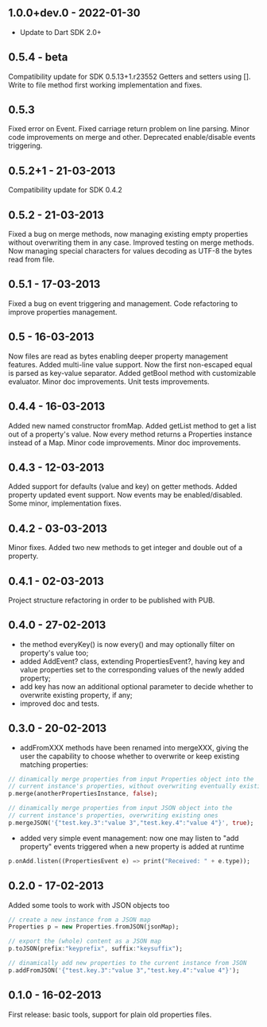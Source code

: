 ## 1.0.0+dev.0 - 2022-01-30
* Update to Dart SDK 2.0+

## 0.5.4 - beta
Compatibility update for SDK 0.5.13+1.r23552
Getters and setters using [].
Write to file method first working implementation and fixes.

## 0.5.3
Fixed error on Event.
Fixed carriage return problem on line parsing.
Minor code improvements on merge and other.
Deprecated enable/disable events triggering.

## 0.5.2+1 - 21-03-2013
Compatibility update for SDK 0.4.2

## 0.5.2 - 21-03-2013
Fixed a bug on merge methods, now managing existing empty properties without overwriting them in any case.
Improved testing on merge methods.
Now managing special characters for values decoding as UTF-8 the bytes read from file.

## 0.5.1 - 17-03-2013
Fixed a bug on event triggering and management.
Code refactoring to improve properties management.

## 0.5 - 16-03-2013
Now files are read as bytes enabling deeper property management features.
Added multi-line value support.
Now the first non-escaped equal is parsed as key-value separator.
Added getBool method with customizable evaluator.
Minor doc improvements.
Unit tests improvements.

## 0.4.4 - 16-03-2013
Added new named constructor fromMap.
Added getList method to get a list out of a property's value.
Now every method returns a Properties instance instead of a Map.
Minor code improvements.
Minor doc improvements.

## 0.4.3 - 12-03-2013
Added support for defaults (value and key) on getter methods.
Added property updated event support.
Now events may be enabled/disabled.
Some minor, implementation fixes.


## 0.4.2 - 03-03-2013
Minor fixes.
Added two new methods to get integer and double out of a property.


## 0.4.1 - 02-03-2013
Project structure refactoring in order to be published with PUB.


## 0.4.0 - 27-02-2013

- the method everyKey() is now every() and may optionally filter on property's value too;
- added AddEvent? class, extending PropertiesEvent?, having key and value properties set to the corresponding values of the newly added property;
- add key has now an additional optional parameter to decide whether to overwrite existing property, if any;
- improved doc and tests.


## 0.3.0 - 20-02-2013

- addFromXXX methods have been renamed into mergeXXX, giving the user the capability to choose whether to overwrite or keep existing matching properties:
```dart
// dinamically merge properties from input Properties object into the
// current instance's properties, without overwriting eventually existing properties
p.merge(anotherPropertiesInstance, false);

// dinamically merge properties from input JSON object into the
// current instance's properties, overwriting existing ones
p.mergeJSON('{"test.key.3":"value 3","test.key.4":"value 4"}', true);
```
- added very simple event management: now one may listen to "add property" events triggered when a new property is added at runtime
```dart
p.onAdd.listen((PropertiesEvent e) => print("Received: " + e.type));
```

## 0.2.0 - 17-02-2013

Added some tools to work with JSON objects too
```dart
// create a new instance from a JSON map
Properties p = new Properties.fromJSON(jsonMap);

// export the (whole) content as a JSON map
p.toJSON(prefix:"keyprefix", suffix:"keysuffix");

// dinamically add new properties to the current instance from JSON
p.addFromJSON('{"test.key.3":"value 3","test.key.4":"value 4"}');
```

## 0.1.0 - 16-02-2013

First release: basic tools, support for plain old properties files.